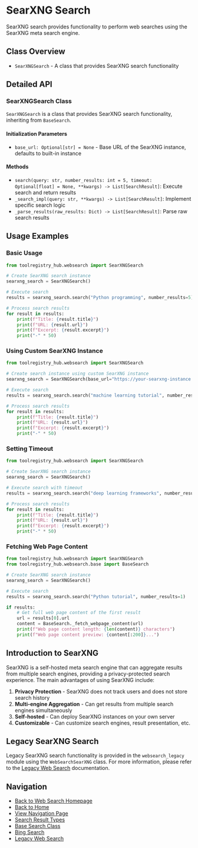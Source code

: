 # SearXNG Search

SearXNG search provides functionality to perform web searches using the SearXNG meta search engine.

## Class Overview

- `SearXNGSearch` - A class that provides SearXNG search functionality

## Detailed API

### SearXNGSearch Class

`SearXNGSearch` is a class that provides SearXNG search functionality, inheriting from `BaseSearch`.

#### Initialization Parameters

- `base_url: Optional[str] = None` - Base URL of the SearXNG instance, defaults to built-in instance

#### Methods

- `search(query: str, number_results: int = 5, timeout: Optional[float] = None, **kwargs) -> List[SearchResult]`: Execute search and return results
- `_search_impl(query: str, **kwargs) -> List[SearchResult]`: Implement specific search logic
- `_parse_results(raw_results: Dict) -> List[SearchResult]`: Parse raw search results

## Usage Examples

### Basic Usage

```python
from toolregistry_hub.websearch import SearXNGSearch

# Create SearXNG search instance
searxng_search = SearXNGSearch()

# Execute search
results = searxng_search.search("Python programming", number_results=5)

# Process search results
for result in results:
    print(f"Title: {result.title}")
    print(f"URL: {result.url}")
    print(f"Excerpt: {result.excerpt}")
    print("-" * 50)
```

### Using Custom SearXNG Instance

```python
from toolregistry_hub.websearch import SearXNGSearch

# Create search instance using custom SearXNG instance
searxng_search = SearXNGSearch(base_url="https://your-searxng-instance.com")

# Execute search
results = searxng_search.search("machine learning tutorial", number_results=3)

# Process search results
for result in results:
    print(f"Title: {result.title}")
    print(f"URL: {result.url}")
    print(f"Excerpt: {result.excerpt}")
    print("-" * 50)
```

### Setting Timeout

```python
from toolregistry_hub.websearch import SearXNGSearch

# Create SearXNG search instance
searxng_search = SearXNGSearch()

# Execute search with timeout
results = searxng_search.search("deep learning frameworks", number_results=5, timeout=10.0)

# Process search results
for result in results:
    print(f"Title: {result.title}")
    print(f"URL: {result.url}")
    print(f"Excerpt: {result.excerpt}")
    print("-" * 50)
```

### Fetching Web Page Content

```python
from toolregistry_hub.websearch import SearXNGSearch
from toolregistry_hub.websearch.base import BaseSearch

# Create SearXNG search instance
searxng_search = SearXNGSearch()

# Execute search
results = searxng_search.search("Python tutorial", number_results=1)

if results:
    # Get full web page content of the first result
    url = results[0].url
    content = BaseSearch._fetch_webpage_content(url)
    print(f"Web page content length: {len(content)} characters")
    print(f"Web page content preview: {content[:200]}...")
```

## Introduction to SearXNG

SearXNG is a self-hosted meta search engine that can aggregate results from multiple search engines, providing a privacy-protected search experience. The main advantages of using SearXNG include:

1. **Privacy Protection** - SearXNG does not track users and does not store search history
2. **Multi-engine Aggregation** - Can get results from multiple search engines simultaneously
3. **Self-hosted** - Can deploy SearXNG instances on your own server
4. **Customizable** - Can customize search engines, result presentation, etc.

## Legacy SearXNG Search

Legacy SearXNG search functionality is provided in the `websearch_legacy` module using the `WebSearchSearXNG` class. For more information, please refer to the [Legacy Web Search](legacy.md) documentation.

## Navigation

- [Back to Web Search Homepage](index.md)
- [Back to Home](../readme_en.md)
- [View Navigation Page](../navigation.md)
- [Search Result Types](search_result.md)
- [Base Search Class](base_search.md)
- [Bing Search](bing.md)
- [Legacy Web Search](legacy.md)
